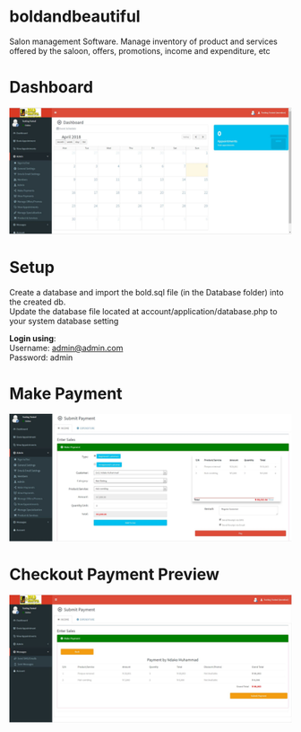 # boldandbeautiful
Salon management Software. Manage inventory of product and services offered by the saloon, offers, promotions, income and expenditure, etc

# Dashboard
![Alt text](img/bb1.JPG?raw=true "Image One")

# Setup
Create a database and import the bold.sql file (in the Database folder) into the created db.<br>
Update the database file located at account/application/database.php to your system database setting

<b>Login using</b>:<br>
Username: admin@admin.com<br>
Password: admin

# Make Payment
![Alt text](img/bb2.JPG?raw=true "Make Payment")

# Checkout Payment Preview
![Alt text](img/bb3.JPG?raw=true "Make Payment")
